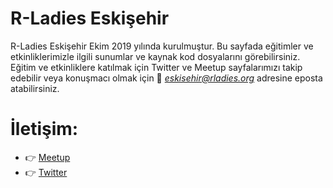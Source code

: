 # R-Ladies Eskişehir

R-Ladies Eskişehir Ekim 2019 yılında kurulmuştur. Bu sayfada eğitimler ve etkinliklerimizle ilgili sunumlar ve kaynak kod dosyalarını görebilirsiniz.
Eğitim ve etkinliklere katılmak için Twitter ve Meetup sayfalarımızı takip edebilir veya konuşmacı olmak için :e-mail: *eskisehir@rladies.org* adresine eposta atabilirsiniz.



# İletişim:

- :point_right: [Meetup](https://www.meetup.com/rladies-eskisehir/)
- :point_right: [Twitter](https://twitter.com/RLadiesEskisehR)
